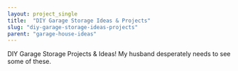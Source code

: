 ```yaml
---
layout: project_single
title:  "DIY Garage Storage Ideas & Projects"
slug: "diy-garage-storage-ideas-projects"
parent: "garage-house-ideas"
---
```

DIY Garage Storage Projects & Ideas! My husband desperately needs to see some of these.